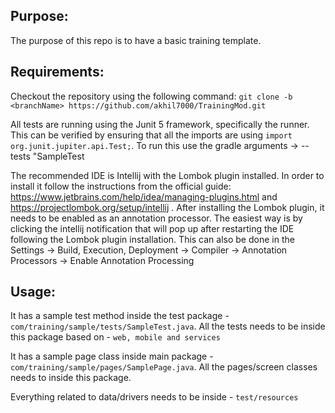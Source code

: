 **Purpose:**
-
The purpose of this repo is to have a basic training template. 

**Requirements:**
-
Checkout the repository using the following command: `git clone -b <branchName> https://github.com/akhil7000/TrainingMod.git`

All tests are running using the Junit 5 framework, specifically the runner. This can be verified by ensuring that all the imports are using `import org.junit.jupiter.api.Test;`. To run this use the gradle arguments -> --tests "SampleTest

The recommended IDE is Intellij with the Lombok plugin installed. In order to install it follow the instructions from the official guide: https://www.jetbrains.com/help/idea/managing-plugins.html and https://projectlombok.org/setup/intellij .
After installing the Lombok plugin, it needs to be enabled as an annotation processor. The easiest way is by clicking the intellij notification that will pop up after restarting the IDE following the Lombok plugin installation. This can also be done in the Settings -> Build, Execution, Deployment -> Compiler -> Annotation Processors -> Enable Annotation Processing

**Usage:**
-
It has a sample test method inside the test package - `com/training/sample/tests/SampleTest.java`. All the tests needs to be inside this package based on - `web, mobile and services`

It has a sample page class inside main package - `com/training/sample/pages/SamplePage.java`. All the pages/screen classes needs to inside this package.

Everything related to data/drivers needs to be inside - `test/resources`